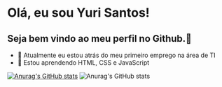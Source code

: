 # Olá, eu sou Yuri Santos!
## Seja bem vindo ao meu perfil no Github.👋


- 🔭 Atualmente eu estou atrás do meu primeiro emprego na área de TI
- 🌱 Estou aprendendo HTML, CSS e JavaScript

[![Anurag's GitHub stats](https://github-readme-stats.vercel.app/api?username=yurisanclet)](https://github.com/anuraghazra/github-readme-stats)
![Anurag's GitHub stats](https://github-readme-stats.vercel.app/api?username=yurisanclet&theme=dark&show_icons=true)
